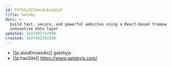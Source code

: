 ```yaml
---
id: FUT61sJVJ2mcXnSzxUCzF
title: Gatsby
desc: >-
  build fast, secure, and powerful websites using a React-based framework and
  innovative data layer
updated: 1637402747490
created: 1637402591599
---
```




- [[p.alsoKnownAs]] gatsbyjs
- [[p.hasSite]] https://www.gatsbyjs.com/
